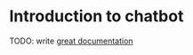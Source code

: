 # Introduction to chatbot

TODO: write [great documentation](http://jacobian.org/writing/what-to-write/)



